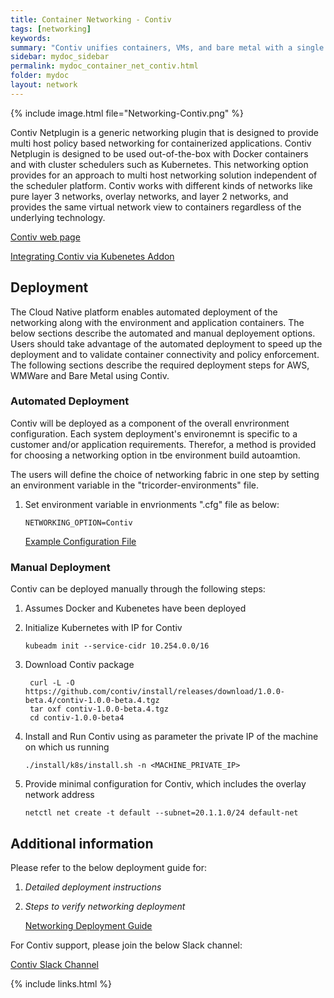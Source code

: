 ```yaml
---
title: Container Networking - Contiv
tags: [networking]
keywords:
summary: "Contiv unifies containers, VMs, and bare metal with a single networking fabric, allowing container networks to be addressable from VM and bare-metal networks. Contiv combines strong network performance, support for industry-leading hardware, and an application-oriented policy that can move across networks with the application."
sidebar: mydoc_sidebar
permalink: mydoc_container_net_contiv.html
folder: mydoc
layout: network
---
```


{% include image.html file="Networking-Contiv.png" %}


Contiv Netplugin is a generic networking plugin that is designed to provide multi host policy based networking for containerized applications. Contiv Netplugin is designed to be used out-of-the-box with Docker containers and with cluster schedulers such as Kubernetes. This networking option provides for an approach to multi host networking solution independent of the scheduler platform. Contiv works with different kinds of networks like pure layer 3 networks, overlay networks, and layer 2 networks, and provides the same virtual network view to containers regardless of the underlying technology. 

[Contiv web page](http://contiv.github.io/)

[Integrating Contiv via Kubenetes Addon](https://kubernetes.io/docs/admin/addons/)

## Deployment
The Cloud Native platform enables automated deployment of the networking along with the environment and application containers. The below sections describe the automated and manual deployement options. Users should take advantage of the automated deployment to speed up the deployment and to validate container connectivity and policy enforcement. The following sections describe the required deployment steps for AWS, WMWare and Bare Metal using Contiv.
### Automated Deployment
Contiv will be deployed as a component of the overall envrironment configuration. Each system deployment's environemnt is specific to a customer and/or application requirements. Therefor, a method is provided for choosing a networking option in tbe environment build autoamtion. 

The users will define the choice of networking fabric in one step by setting an environment variable in the "tricorder-environments" file.

1. Set environment variable in envrionments ".cfg" file as below:

	`NETWORKING_OPTION=Contiv`  
	
	  [Example Configuration File](https://bitbucket-eng-sjc1.cisco.com/bitbucket/projects/TRIC/repos/tricorder-environments/browse/prod/vsphere/tenants/example/example.cfg)

### Manual Deployment 

Contiv can be deployed manually through the following steps:  
1.	Assumes Docker and Kubenetes have been deployed

2. Initialize Kubernetes with IP for Contiv
	
	`kubeadm init --service-cidr 10.254.0.0/16`
3. Download Contiv package
        
        curl -L -O https://github.com/contiv/install/releases/download/1.0.0-beta.4/contiv-1.0.0-beta.4.tgz
	    tar oxf contiv-1.0.0-beta.4.tgz 
	    cd contiv-1.0.0-beta4
4. Install and Run Contiv using as parameter the private IP of the machine on which us running
    
    `./install/k8s/install.sh -n <MACHINE_PRIVATE_IP>`
5. Provide minimal configuration for Contiv, which includes the overlay network address
	
	`netctl net create -t default --subnet=20.1.1.0/24 default-net`
	
## Additional information

Please refer to the below deployment guide for:

1. *Detailed deployment instructions* 
2. *Steps to verify networking deployment*
 
	[Networking Deployment Guide](https://cisco.jiveon.com/docs/DOC-1702651)

For Contiv support, please join the below Slack channel:

[Contiv Slack Channel](https://contiv.slack.com)

{% include links.html %}
